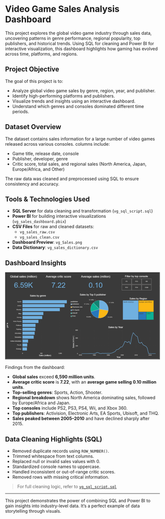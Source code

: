 #  Video Game Sales Analysis Dashboard

This project explores the global video game industry through sales data, uncovering patterns in genre performance, regional popularity, top publishers, and historical trends. Using SQL for cleaning and Power BI for interactive visualization, this dashboard highlights how gaming has evolved across time, platforms, and regions.

##  Project Objective

The goal of this project is to:
- Analyze global video game sales by genre, region, year, and publisher.
- Identify high-performing platforms and publishers.
- Visualize trends and insights using an interactive dashboard.
- Understand which genres and consoles dominated different time periods.

##  Dataset Overview

The dataset contains sales information for a large number of video games released across various consoles. columns include:

- Game title, release date, console
- Publisher, developer, genre
- Critic score, total sales, and regional sales (North America, Japan, Europe/Africa, and Other)

The raw data was cleaned and preprocessed using SQL to ensure consistency and accuracy.

##  Tools & Technologies Used

- **SQL Server** for data cleaning and transformation (`vg_sql_script.sql`)
- **Power BI** for building interactive visualizations (`vg_sales_dashboard.pbix`)
- **CSV Files** for raw and cleaned datasets:
  - `vg_sales_raw.csv`
  - `vg_sales_clean.csv`
- **Dashboard Preview**: `vg_Sales.png`
- **Data Dictionary**: `vg_sales_dictionary.csv`

##  Dashboard Insights

![Video Game Sales Dashboard](vg_Sales.png)

Findings from the dashboard:

-  **Global sales** exceed **6,590 million units**.
-  **Average critic score** is **7.22**, with an **average game selling 0.10 million units**.
-  **Top-selling genres**: Sports, Action, Shooter.
-  **Regional breakdown** shows North America dominating sales, followed by Europe/Africa and Japan.
-  **Top consoles** include PS2, PS3, PS4, Wii, and Xbox 360.
-  **Top publishers**: Activision, Electronic Arts, EA Sports, Ubisoft, and THQ.
-  **Sales peaked between 2005–2010** and have declined sharply after 2015.

##  Data Cleaning Highlights (SQL)

- Removed duplicate records using `ROW_NUMBER()`.
- Trimmed whitespace from text columns.
- Replaced null or invalid sales values with 0.
- Standardized console names to uppercase.
- Handled inconsistent or out-of-range critic scores.
- Removed rows with missing critical information.

> For full cleaning logic, refer to [`vg_sql_script.sql`](vg_sql_script.sql)




---

This project demonstrates the power of combining SQL and Power BI to gain insights into industry-level data. It’s a perfect example of data storytelling through visuals.


